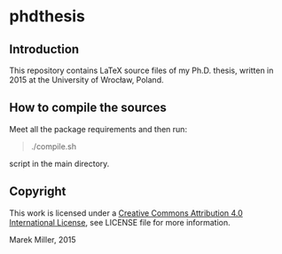 
phdthesis
========


## Introduction
This repository contains LaTeX source files of my Ph.D. thesis, written in 2015 at the University of Wrocław, Poland.


## How to compile the sources
Meet all the package requirements and then run:

> ./compile.sh

script in the main directory.


## Copyright 
This work is licensed under a [Creative Commons Attribution 4.0 International License](https://creativecommons.org/licenses/by/4.0/),
see LICENSE file for more information.

Marek Miller, 2015

